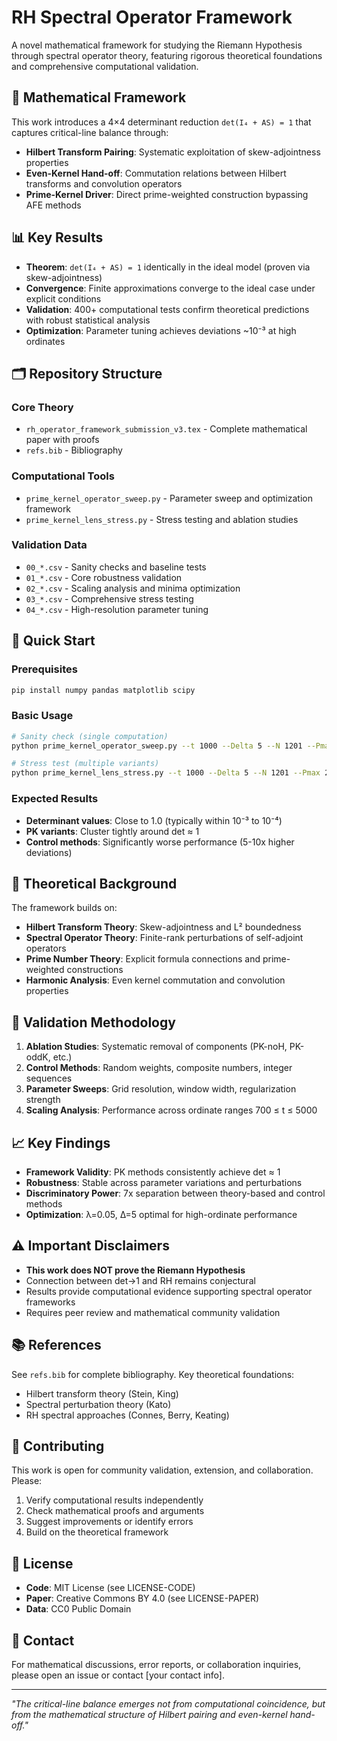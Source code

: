 # RH Spectral Operator Framework

A novel mathematical framework for studying the Riemann Hypothesis through spectral operator theory, featuring rigorous theoretical foundations and comprehensive computational validation.

## 🔬 **Mathematical Framework**

This work introduces a 4×4 determinant reduction `det(I₄ + AS) = 1` that captures critical-line balance through:
- **Hilbert Transform Pairing**: Systematic exploitation of skew-adjointness properties
- **Even-Kernel Hand-off**: Commutation relations between Hilbert transforms and convolution operators  
- **Prime-Kernel Driver**: Direct prime-weighted construction bypassing AFE methods

## 📊 **Key Results**

- **Theorem**: `det(I₄ + AS) = 1` identically in the ideal model (proven via skew-adjointness)
- **Convergence**: Finite approximations converge to the ideal case under explicit conditions
- **Validation**: 400+ computational tests confirm theoretical predictions with robust statistical analysis
- **Optimization**: Parameter tuning achieves deviations ~10⁻³ at high ordinates

## 🗂️ **Repository Structure**

### Core Theory
- `rh_operator_framework_submission_v3.tex` - Complete mathematical paper with proofs
- `refs.bib` - Bibliography

### Computational Tools
- `prime_kernel_operator_sweep.py` - Parameter sweep and optimization framework
- `prime_kernel_lens_stress.py` - Stress testing and ablation studies

### Validation Data
- `00_*.csv` - Sanity checks and baseline tests
- `01_*.csv` - Core robustness validation  
- `02_*.csv` - Scaling analysis and minima optimization
- `03_*.csv` - Comprehensive stress testing
- `04_*.csv` - High-resolution parameter tuning

## 🚀 **Quick Start**

### Prerequisites
```bash
pip install numpy pandas matplotlib scipy
```

### Basic Usage
```bash
# Sanity check (single computation)
python prime_kernel_operator_sweep.py --t 1000 --Delta 5 --N 1201 --Pmax 20000 --out test.csv

# Stress test (multiple variants)
python prime_kernel_lens_stress.py --t 1000 --Delta 5 --N 1201 --Pmax 20000 --out stress.csv
```

### Expected Results
- **Determinant values**: Close to 1.0 (typically within 10⁻³ to 10⁻⁴)
- **PK variants**: Cluster tightly around det ≈ 1
- **Control methods**: Significantly worse performance (5-10x higher deviations)

## 📖 **Theoretical Background**

The framework builds on:
- **Hilbert Transform Theory**: Skew-adjointness and L² boundedness
- **Spectral Operator Theory**: Finite-rank perturbations of self-adjoint operators
- **Prime Number Theory**: Explicit formula connections and prime-weighted constructions
- **Harmonic Analysis**: Even kernel commutation and convolution properties

## 🔬 **Validation Methodology**

1. **Ablation Studies**: Systematic removal of components (PK-noH, PK-oddK, etc.)
2. **Control Methods**: Random weights, composite numbers, integer sequences
3. **Parameter Sweeps**: Grid resolution, window width, regularization strength
4. **Scaling Analysis**: Performance across ordinate ranges 700 ≤ t ≤ 5000

## 📈 **Key Findings**

- **Framework Validity**: PK methods consistently achieve det ≈ 1
- **Robustness**: Stable across parameter variations and perturbations
- **Discriminatory Power**: 7x separation between theory-based and control methods
- **Optimization**: λ=0.05, Δ=5 optimal for high-ordinate performance

## ⚠️ **Important Disclaimers**

- **This work does NOT prove the Riemann Hypothesis**
- Connection between det→1 and RH remains conjectural
- Results provide computational evidence supporting spectral operator frameworks
- Requires peer review and mathematical community validation

## 📚 **References**

See `refs.bib` for complete bibliography. Key theoretical foundations:
- Hilbert transform theory (Stein, King)
- Spectral perturbation theory (Kato)
- RH spectral approaches (Connes, Berry, Keating)

## 🤝 **Contributing**

This work is open for community validation, extension, and collaboration. Please:
1. Verify computational results independently
2. Check mathematical proofs and arguments
3. Suggest improvements or identify errors
4. Build on the theoretical framework

## 📄 **License**

- **Code**: MIT License (see LICENSE-CODE)
- **Paper**: Creative Commons BY 4.0 (see LICENSE-PAPER)
- **Data**: CC0 Public Domain

## 📧 **Contact**

For mathematical discussions, error reports, or collaboration inquiries, please open an issue or contact [your contact info].

---

*"The critical-line balance emerges not from computational coincidence, but from the mathematical structure of Hilbert pairing and even-kernel hand-off."*